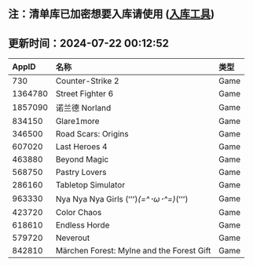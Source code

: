 ## 注：清单库已加密想要入库请使用 ([入库工具](https://github.com/BlankTMing/ManifestAutoUpdate/releases))

## 更新时间：2024-07-22 00:12:52
| AppID | 名称 | 类型  |
| :-------------------- | :----------------------------- | :----------- |
| 730 | Counter-Strike 2| Game |
| 1364780 | Street Fighter 6| Game |
| 1857090 | 诺兰德 Norland| Game |
| 834150 | Glare1more| Game |
| 346500 | Road Scars: Origins| Game |
| 607020 | Last Heroes 4| Game |
| 463880 | Beyond Magic| Game |
| 568750 | Pastry Lovers| Game |
| 286160 | Tabletop Simulator| Game |
| 963330 | Nya Nya Nya Girls (ʻʻʻ)_(=^･ω･^=)_(ʻʻʻ)| Game |
| 423720 | Color Chaos| Game |
| 618610 | Endless Horde| Game |
| 579720 | Neverout| Game |
| 842810 | Märchen Forest: Mylne and the Forest Gift| Game |
